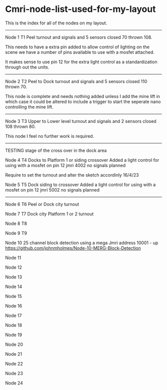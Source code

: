 # Cmri-node-list-used-for-my-layout
This is the index for all of the nodes on my layout.

--------------
Node 1 T1 Peel turnout and signals and 5 sensors closed 70 thrown 108.
  
  This needs to have a extra pin added to allow control of lighting on the scene we have a number of pins available to use with a mosfet attached.
  
  It makes sense to use pin 12 for the extra light control as a standardization through out the units.

--------------
Node 2 T2 Peel to Dock turnout and signals and 5 sensors closed 110 thrown 70.
  
  This node is complete and needs nothing added unless I add the mine lift in which case it could be altered to include a trigger to start the seperate nano             controlling the mine lift.

-------------
Node 3 T3 Upper to Lower level turnout  and signals and 2 sensors closed 108 thrown 80.
  
  This node I feel no further work is required.

-------------
TESTING stage of the cross over in the dock area

Node 4 T4 Docks to Platform 1 or siding crossover Added a light control for using with a mosfet on pin 12 jmri 4002 no signals planned

Require to set the turnout and alter the sketch accordinly 16/4/23

Node 5 T5 Dock siding to crossover Added a light control for using with a mosfet on pin 12 jmri 5002 no signals planned

-------------

Node 6 T6 Peel or Dock city turnout

Node 7 T7 Dock city Platform 1 or 2 turnout

Node 8 T8 

Node 9 T9 

Node 10 25 channel block detection using a mega Jmri address 10001 - up https://github.com/johnmholmes/Node-10-MERG-Block-Detection

Node 11

Node 12

Node 13

Node 14

Node 15

Node 16

Node 17

Node 18

Node 19

Node 20

Node 21

Node 22

Node 23

Node 24
